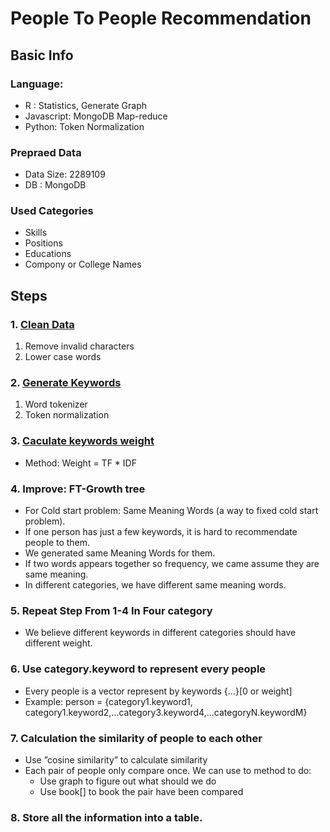 # People To People Recommendation

## Basic Info

### Language:

- R : Statistics, Generate Graph
- Javascript: MongoDB Map-reduce
- Python: Token Normalization

### Prepraed Data

- Data Size: 2289109
- DB : MongoDB

### Used Categories

- Skills
- Positions
- Educations
- Compony or College Names

## Steps

### 1. [Clean Data](https://github.com/zhou-dong/people-to-people/blob/master/clean-data.md)

1. Remove invalid characters
2. Lower case words

### 2. [Generate Keywords](https://github.com/zhou-dong/people-to-people/blob/master/clean-data.md)

1. Word tokenizer
2. Token normalization

### 3. [Caculate keywords weight](https://github.com/zhou-dong/people-to-people/blob/master/calculate-weight.md)

- Method: Weight = TF * IDF

### 4. Improve: FT-Growth tree

+ For Cold start problem: Same Meaning Words (a way to fixed cold start problem).
+ If one person has just a few keywords, it is hard to recommendate people to them.
+ We generated same Meaning Words for them.
+ If two words appears together so frequency, we came assume they are same meaning.
+ In different categories, we have different same meaning words.

### 5. Repeat Step From 1-4 In Four category

 - We believe different keywords in different categories should have different weight.

### 6. Use category.keyword to represent every people
  - Every people is a vector represent by keywords {...}[0 or weight]
  - Example: person = {category1.keyword1, category1.keyword2,...category3.keyword4,...categoryN.keywordM}

### 7. Calculation the similarity of people to each other
  - Use ”cosine similarity” to calculate similarity
  - Each pair of people only compare once. We can use to method to do:
    + Use graph to figure out what should we do
    + Use book[] to book the pair have been compared

### 8. Store all the information into a table.
